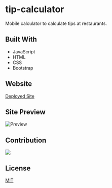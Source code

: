 # tip-calculator
Mobile calculator to calculate tips at restaurants.

## Built With
* JavaScript
* HTML
* CSS
* Bootstrap
  
## Website
[Deployed Site](https://pandolfom.github.io/tip-calculator/)

## Site Preview
![Preview](https://i.imgur.com/7C2vGRP.png)

## Contribution
<a href="https://github.com/pandolfom/tip-calculator/graphs/contributors">
  <img src="https://contrib.rocks/image?repo=pandolfom/tip-calculator" />
</a>

## License
[MIT](./LICENSE)